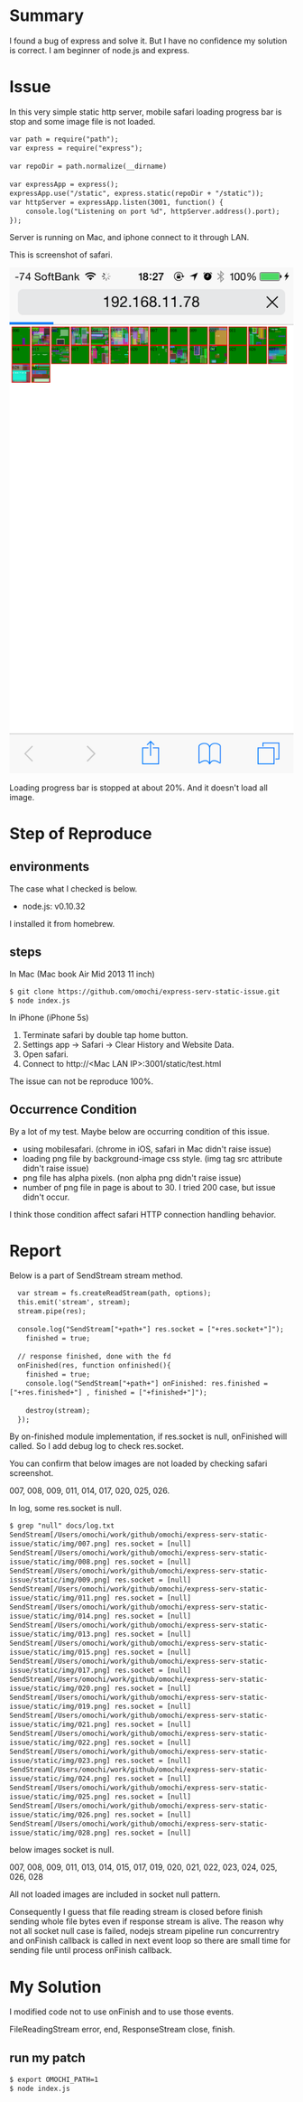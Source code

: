 # Summary

I found a bug of express and solve it.
But I have no confidence my solution is correct.
I am beginner of node.js and express.

# Issue

In this very simple static http server,
mobile safari loading progress bar is stop and some image file is not loaded.

~~~
var path = require("path");
var express = require("express");

var repoDir = path.normalize(__dirname)

var expressApp = express();
expressApp.use("/static", express.static(repoDir + "/static"));
var httpServer = expressApp.listen(3001, function() {
	console.log("Listening on port %d", httpServer.address().port);
});
~~~

Server is running on Mac, and iphone connect to it through LAN.

This is screenshot of safari.

![screenshot](https://raw.githubusercontent.com/omochi/express-serv-static-issue/master/docs/mobilesafari.png)

Loading progress bar is stopped at about 20%.
And it doesn't load all image.

# Step of Reproduce 

## environments

The case what I checked is below.

- node.js: v0.10.32

I installed it from homebrew.

## steps

In Mac (Mac book Air Mid 2013 11 inch)

~~~
$ git clone https://github.com/omochi/express-serv-static-issue.git
$ node index.js
~~~

In iPhone (iPhone 5s)

1. Terminate safari by double tap home button.
2. Settings app -> Safari -> Clear History and Website Data.
3. Open safari.
4. Connect to http://\<Mac LAN IP\>:3001/static/test.html

The issue can not be reproduce 100%.

## Occurrence Condition

By a lot of my test.
Maybe below are occurring condition of this issue.

- using mobilesafari. (chrome in iOS, safari in Mac didn't raise issue)
- loading png file by background-image css style. (img tag src attribute didn't raise issue)
- png file has alpha pixels. (non alpha png didn't raise issue)
- number of png file in page is about to 30. I tried 200 case, but issue didn't occur.

I think those condition affect safari HTTP connection handling behavior.

# Report

Below is a part of SendStream stream method.

~~~
  var stream = fs.createReadStream(path, options);
  this.emit('stream', stream);
  stream.pipe(res);

  console.log("SendStream["+path+"] res.socket = ["+res.socket+"]");
    finished = true;

  // response finished, done with the fd
  onFinished(res, function onfinished(){
  	finished = true;
  	console.log("SendStream["+path+"] onFinished: res.finished = ["+res.finished+"] , finished = ["+finished+"]");

    destroy(stream);
  });
~~~

By on-finished module implementation, if res.socket is null, onFinished will called.
So I add debug log to check res.socket.

You can confirm that below images are not loaded by checking safari screenshot.

007, 008, 009, 011, 014, 017, 020, 025, 026.

In log, some res.socket is null.

~~~
$ grep "null" docs/log.txt 
SendStream[/Users/omochi/work/github/omochi/express-serv-static-issue/static/img/007.png] res.socket = [null]
SendStream[/Users/omochi/work/github/omochi/express-serv-static-issue/static/img/008.png] res.socket = [null]
SendStream[/Users/omochi/work/github/omochi/express-serv-static-issue/static/img/009.png] res.socket = [null]
SendStream[/Users/omochi/work/github/omochi/express-serv-static-issue/static/img/011.png] res.socket = [null]
SendStream[/Users/omochi/work/github/omochi/express-serv-static-issue/static/img/014.png] res.socket = [null]
SendStream[/Users/omochi/work/github/omochi/express-serv-static-issue/static/img/013.png] res.socket = [null]
SendStream[/Users/omochi/work/github/omochi/express-serv-static-issue/static/img/015.png] res.socket = [null]
SendStream[/Users/omochi/work/github/omochi/express-serv-static-issue/static/img/017.png] res.socket = [null]
SendStream[/Users/omochi/work/github/omochi/express-serv-static-issue/static/img/020.png] res.socket = [null]
SendStream[/Users/omochi/work/github/omochi/express-serv-static-issue/static/img/019.png] res.socket = [null]
SendStream[/Users/omochi/work/github/omochi/express-serv-static-issue/static/img/021.png] res.socket = [null]
SendStream[/Users/omochi/work/github/omochi/express-serv-static-issue/static/img/022.png] res.socket = [null]
SendStream[/Users/omochi/work/github/omochi/express-serv-static-issue/static/img/023.png] res.socket = [null]
SendStream[/Users/omochi/work/github/omochi/express-serv-static-issue/static/img/024.png] res.socket = [null]
SendStream[/Users/omochi/work/github/omochi/express-serv-static-issue/static/img/025.png] res.socket = [null]
SendStream[/Users/omochi/work/github/omochi/express-serv-static-issue/static/img/026.png] res.socket = [null]
SendStream[/Users/omochi/work/github/omochi/express-serv-static-issue/static/img/028.png] res.socket = [null]
~~~

below images socket is null.

007, 008, 009, 011, 013, 014, 015, 017, 019, 020, 021, 022, 023, 024, 025, 026, 028

All not loaded images are included in socket null pattern.

Consequently I guess that file reading stream is closed before finish sending whole file bytes even if response stream is alive.
The reason why not all socket null case is failed,
nodejs stream pipeline run concurrentry and onFinish callback is called in next event loop so there are small time for sending file until process onFinish callback.


# My Solution

I modified code not to use onFinish and to use those events.

FileReadingStream error, end, ResponseStream close, finish.

## run my patch

~~~
$ export OMOCHI_PATH=1
$ node index.js
~~~
